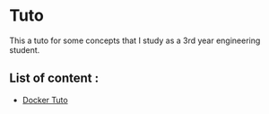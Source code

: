 # Tuto

This a tuto for some concepts that I study as a 3rd year engineering student.

## List of content :
* [Docker Tuto](DockerTuto/README.md)












